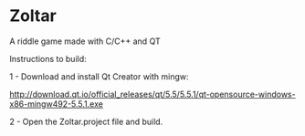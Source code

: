 # Zoltar
A riddle game made with C/C++ and QT

Instructions to build:

1 - Download and install Qt Creator with mingw:  

   http://download.qt.io/official_releases/qt/5.5/5.5.1/qt-opensource-windows-x86-mingw492-5.5.1.exe

2 - Open the Zoltar.project file and build.
